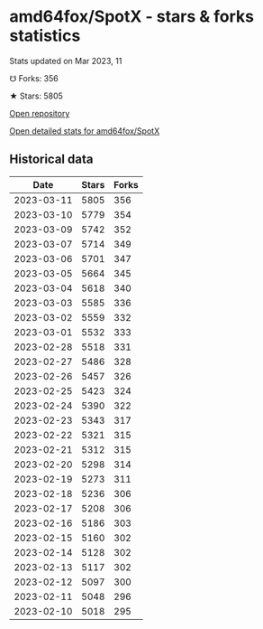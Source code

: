 # amd64fox/SpotX - stars & forks statistics

Stats updated on Mar 2023, 11

☋ Forks: 356

★ Stars: 5805

[Open repository](https://github.com/amd64fox/SpotX)

[Open detailed stats for amd64fox/SpotX](https://reviewgithub.com/rep/amd64fox/SpotX)

## Historical data
| Date | Stars | Forks |
|------|-------|-------|
| 2023-03-11 | 5805 | 356 | 
| 2023-03-10 | 5779 | 354 | 
| 2023-03-09 | 5742 | 352 | 
| 2023-03-07 | 5714 | 349 | 
| 2023-03-06 | 5701 | 347 | 
| 2023-03-05 | 5664 | 345 | 
| 2023-03-04 | 5618 | 340 | 
| 2023-03-03 | 5585 | 336 | 
| 2023-03-02 | 5559 | 332 | 
| 2023-03-01 | 5532 | 333 | 
| 2023-02-28 | 5518 | 331 | 
| 2023-02-27 | 5486 | 328 | 
| 2023-02-26 | 5457 | 326 | 
| 2023-02-25 | 5423 | 324 | 
| 2023-02-24 | 5390 | 322 | 
| 2023-02-23 | 5343 | 317 | 
| 2023-02-22 | 5321 | 315 | 
| 2023-02-21 | 5312 | 315 | 
| 2023-02-20 | 5298 | 314 | 
| 2023-02-19 | 5273 | 311 | 
| 2023-02-18 | 5236 | 306 | 
| 2023-02-17 | 5208 | 306 | 
| 2023-02-16 | 5186 | 303 | 
| 2023-02-15 | 5160 | 302 | 
| 2023-02-14 | 5128 | 302 | 
| 2023-02-13 | 5117 | 302 | 
| 2023-02-12 | 5097 | 300 | 
| 2023-02-11 | 5048 | 296 | 
| 2023-02-10 | 5018 | 295 | 

